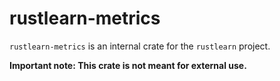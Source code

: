 # rustlearn-metrics

`rustlearn-metrics` is an internal crate for the `rustlearn` project. 

<b>Important note: This crate is not meant for external use.</b>